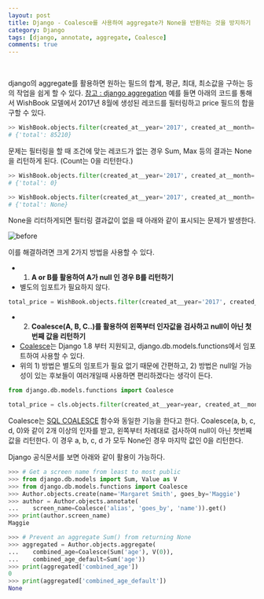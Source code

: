 ```yaml
---
layout: post
title: Django - Coalesce를 사용하여 aggregate가 None을 반환하는 것을 방지하기
category: Django
tags: [django, annotate, aggregate, Coalesce]
comments: true
---
```

<br>

django의 aggregate를 활용하면 원하는 필드의 합계, 평균, 최대, 최소값을 구하는 등의 작업을 쉽게 할 수 있다. [참고 : django aggregation](https://docs.djangoproject.com/ko/1.11/topics/db/aggregation/) 예를 들면 아래의 코드를 통해서
WishBook 모델에서 2017년 8월에 생성된 레코드를 필터링하고 price 필드의 합을 구할 수 있다.

```python
>> WishBook.objects.filter(created_at__year='2017', created_at__month='08').aggregate(total=Sum('price'))
# {'total': 85210}
```

문제는 필터링을 할 때 조건에 맞는 레코드가 없는 경우 Sum, Max 등의 결과는 None을 리턴하게 된다. (Count는 0을 리턴한다.)

```python
>> WishBook.objects.filter(created_at__year='2017', created_at__month='09').aggregate(total=Count('price'))
# {'total': 0}

>> WishBook.objects.filter(created_at__year='2017', created_at__month='09').aggregate(total=Sum('price'))
# {'total': None}
```

None을 리터하게되면 필터링 결과값이 없을 때 아래와 같이 표시되는 문제가 발생한다.

![before](https://i.imgur.com/U7slYy6.png)

이를 해결하려면 크게 2가지 방법을 사용할 수 있다.

- 1) **A or B를 활용하여 A가 null 인 경우 B를 리턴하기**
- 별도의 임포트가 필요하지 않다.

```python
total_price = WishBook.objects.filter(created_at__year='2017', created_at__month='09').aggregate(total=Sum('price'))['total'] or 0
```

- 2) **Coalesce(A, B, C..)를 활용하여 왼쪽부터 인자값을 검사하고 null이 아닌 첫번째 값을 리턴하기**
- [Coalesce](https://docs.djangoproject.com/ko/1.11/ref/models/database-functions/#coalesce)는 Django 1.8 부터 지원되고, django.db.models.functions에서 임포트하여 사용할 수 있다.
- 위의 1) 방법은 별도의 임포트가 필요 없기 때문에 간편하고, 2) 방법은 null일 가능성이 있는 후보들이 여러개일때 사용하면 편리하겠다는 생각이 든다.

```python
from django.db.models.functions import Coalesce

total_price = cls.objects.filter(created_at__year=year, created_at__month=month).aggregate(total=Coalesce(Sum('price'), 0))['total']
```

Coalesce는 [SQL COALESCE](https://docs.microsoft.com/ko-kr/sql/t-sql/language-elements/coalesce-transact-sql) 함수와 동일한 기능을 한다고 한다. Coalesce(a, b, c, d, 0)와 같이 2개 이상의 인자를 받고, 왼쪽부터 차례대로 검사하여 null이 아닌 첫번째 값을 리턴한다. 이 경우 a, b, c, d 가 모두 None인 경우 마지막 값인 0을 리턴한다.

Django 공식문서를 보면 아래와 같이 활용이 가능하다.

```python
>>> # Get a screen name from least to most public
>>> from django.db.models import Sum, Value as V
>>> from django.db.models.functions import Coalesce
>>> Author.objects.create(name='Margaret Smith', goes_by='Maggie')
>>> author = Author.objects.annotate(
...    screen_name=Coalesce('alias', 'goes_by', 'name')).get()
>>> print(author.screen_name)
Maggie

>>> # Prevent an aggregate Sum() from returning None
>>> aggregated = Author.objects.aggregate(
...    combined_age=Coalesce(Sum('age'), V(0)),
...    combined_age_default=Sum('age'))
>>> print(aggregated['combined_age'])
0
>>> print(aggregated['combined_age_default'])
None
```
